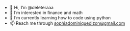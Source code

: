 - 👋 Hi, I’m @deleteraaa
- 👀 I’m interested in finance and math
- 🌱 I’m currently learning how to code using python
- 📫 Reach me through sophiadominiquedizon@gmail.com
<!---
deleteraaa/deleteraaa is a ✨ special ✨ repository because its `README.md` (this file) appears on your GitHub profile.
You can click the Preview link to take a look at your changes.
--->
